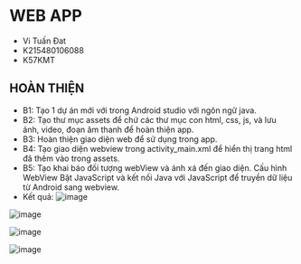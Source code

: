 # WEB APP
- Vi Tuấn Đat
- K215480106088
- K57KMT
## HOÀN THIỆN
- B1: Tạo 1 dự án mới với trong Android studio với ngôn ngữ java.
- B2: Tạo thư mục assets để chứ các thư mục con html, css, js, và lưu ảnh, video, đoạn âm thanh để hoàn thiện app.
- B3: Hoàn thiện giao diện web để sử dụng trong app.
- B4: Tạo giao diện webview trong activity_main.xml để hiển thị trang html đã thêm vào trong assets.
- B5: Tạo khai báo đối tượng webView và ánh xá đến giao diện. Cấu hình WebView Bật JavaScript và kết nối Java với JavaScript để truyền dữ liệu từ Android sang webview.
- Kết quả:
![image](https://github.com/user-attachments/assets/38dab73d-3521-4963-b4d7-25574ed58b59)

![image](https://github.com/user-attachments/assets/b27eb4ba-825c-4eeb-b58b-5c7030f57648)

![image](https://github.com/user-attachments/assets/67dd29bc-b600-4f28-b9c7-69ac0c86badb)

![image](https://github.com/user-attachments/assets/88d6033c-c9c5-4f1e-827b-44b88815be74)



